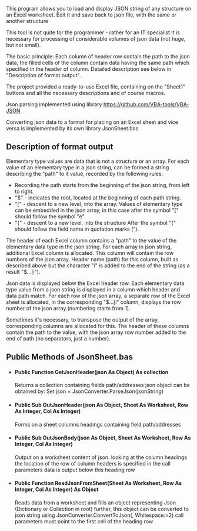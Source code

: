 This program allows you to load and display JSON string of any structure on an Excel worksheet.
Edit it and save back to json file, with the same or another structure

This tool is not quite for the programmer - rather for an IT specialist
It is necessary for processing of considerable volumes of json data (not huge, but not small).

The basic principle: 
Each column of header row contain the path to the json data, the filled cells of the column contain data having the same path which specified in the header of column. Detailed description see below in "Description of format output".

The project provided a ready-to-use Excel file, containing on the "Sheet1" buttons and all the necessary descriptions and of course macros.

Json parsing implemented using library https://github.com/VBA-tools/VBA-JSON

Converting json data to a format for placing on an Excel sheet and vice versa is implemented by its own library JsonSheet.bas

## Description of format output
Elementary type values are data that is not a structure or an array.
For each value of an elementary type in a json string, can be formed a string describing the "path" to it value, recorded by the following rules:
* Recording the path starts from the beginning of the json string, from left to right.
* "$" - indicates the root, located at the beginning of each path string.
*  "[" - descent to a new level, into the array.
Values of elementary type can be embedded in the json array, in this case after the symbol "[" should follow the symbol "e".
* "{" - descent to a new level, into the structure
After the symbol "{" should follow the field name in quotation marks (").

The header of each Excel column contains a "path" to the value of the elementary data type in the json string.
For each array in json string, additional Excel column is allocated. This column will contain the row numbers of the json array.
Header name (path) for this column, built as described above but the character "i" is added to the end of the string (as a result "$...[i").

Json data is displayed below the Excel header row.
Each elementary data type value from a json string is displayed in a column which header and data path match.
For each row of the json array, a separate row of the Excel sheet is allocated, in the corresponding "$...[i" column, displays the row number of the json array (numbering starts from 1).

Sometimes it's necessary, to transpose the output of the array, corresponding columns are allocated for this.
The header of these columns contain the path to the value, with the json array row number added to the end of path (no separators, just a number).

## Public Methods of JsonSheet.bas
* #### Public Function GetJsonHeader(json As Object) As collection
  Returns a collection containing fields path/addresses
  json object can be obtained by: Set json = JsonConverter.ParseJson(jsonString)

* #### Public Sub OutJsonHeader(json As Object, Sheet As Worksheet, Row As Integer, Col As Integer)
  Forms on a sheet columns headings containing field path/addresses

* #### Public Sub OutJsonBody(json As Object, Sheet As Worksheet, Row As Integer, Col As Integer)
  Output on a worksheet content of json. looking at the column headings
  the location of the row of column headers is specified in the call parameters
  data is output below this heading row

* #### Public Function ReadJsonFromSheet(Sheet As Worksheet, Row As Integer, Col As Integer) As Object
  Reads data from a worksheet and fills an object representing Json (Dictionary or Collection in root)
  further, this object can be converted to json string using JsonConverter.ConvertToJson(<object>, Whitespace:=2)
  call parameters must point to the first cell of the heading row
